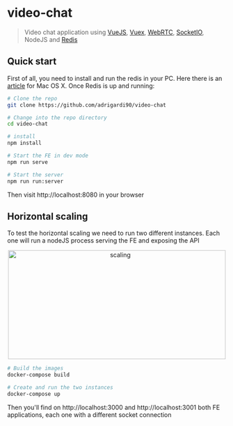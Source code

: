 # video-chat
> Video chat application using [VueJS](https://vuejs.org), [Vuex](https://vuex.vuejs.org), [WebRTC](https://webrtc.org/start/), [SocketIO](https://socket.io), NodeJS and [Redis](https://github.com/NodeRedis/node_redis)

## Quick start
First of all, you need to install and run the redis in your PC. Here there is an [article](https://medium.com/@petehouston/install-and-config-redis-on-mac-os-x-via-homebrew-eb8df9a4f298) for Mac OS X. Once Redis is up and running:

```bash
# Clone the repo
git clone https://github.com/adrigardi90/video-chat

# Change into the repo directory
cd video-chat

# install
npm install 

# Start the FE in dev mode
npm run serve

# Start the server
npm run run:server

```
Then visit http://localhost:8080 in your browser

## Horizontal scaling
To test the horizontal scaling we need to run two different instances. Each one will run a nodeJS process serving the FE and 
exposing the API

<p align="center">
  <img src="https://github.com/adrigardi90/video-chat/blob/master/src/assets/scaling.png" alt="scaling" width="500" height="250"/>
</p>


```bash
# Build the images
docker-compose build

# Create and run the two instances
docker-compose up

```

Then you'll find on http://localhost:3000 and http://localhost:3001  both FE applications, each one with a different socket connection

